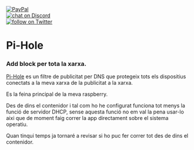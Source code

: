 <a href="https://www.paypal.com/donate/?hosted_button_id=EFVMSRHVBNJP4">
<img src="https://img.shields.io/badge/PayPal-00457C?style=for-the-badge&logo=paypal&logoColor=white" alt="PayPal"></a></br>

<a href="https://discord.gg/ahVq54p">
<img src="https://img.shields.io/discord/667340023829626920?logo=discord" alt="chat on Discord"></a></br>

<a href="https://twitter.com/4xsample/follow?screen_name=shields_io">
<img src="https://img.shields.io/twitter/follow/4xsample?style=social&logo=twitter" alt="follow on Twitter"></a>

# Pi-Hole
### Add block per tota la xarxa.

[Pi-Hole](https://pi-hole.net) es un filtre de publicitat per DNS que protegeix tots els dispositius conectats a la meva xarxa de la publicitat a la xarxa.

Es la feina principal de la meva raspberry.

Des de dins el contenidor i tal com ho he configurat funciona tot menys la funció de servidor DHCP, sense aquesta funció no em val la pena usar-lo aixi que de moment faig correr la app directament sobre el sistema operatiu.

Quan tinqui temps ja tornaré a revisar si ho puc fer correr tot des de dins el contenidor.